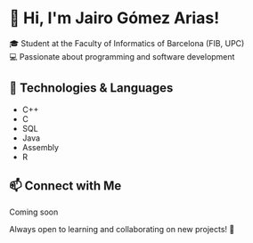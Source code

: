 # 👋 Hi, I'm Jairo Gómez Arias!  

🎓 Student at the Faculty of Informatics of Barcelona (FIB, UPC)  
💻 Passionate about programming and software development  

## 🚀 Technologies & Languages  
- C++  
- C  
- SQL  
- Java  
- Assembly  
- R  

## 📫 Connect with Me  
Coming soon

Always open to learning and collaborating on new projects! 🚀  
